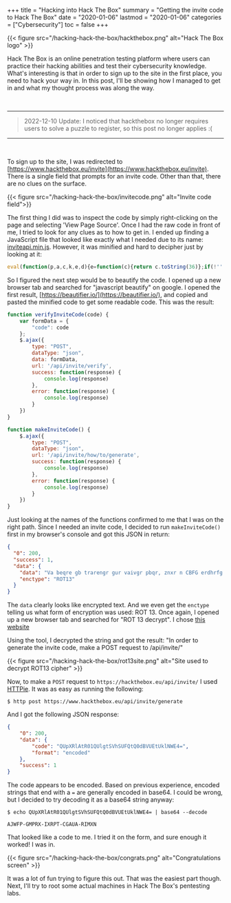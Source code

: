 +++
title = "Hacking into Hack The Box"
summary = "Getting the invite code to Hack The Box"
date = "2020-01-06"
lastmod = "2020-01-06"
categories = ["Cybersecurity"]
toc = false
+++


{{< figure src="/hacking-hack-the-box/hackthebox.png" alt="Hack The Box logo" >}}

Hack The Box is an online penetration testing platform where users can practice their hacking abilities and test their cybersecurity knowledge. What's interesting is that in order to sign up to the site in the first place, you need to hack your way in. In this post, I'll be showing how I managed to get in and what my thought process was along the way.

<br>

---
>2022-12-10 Update: I noticed that hackthebox no longer requires users to solve a puzzle to register, so this post no longer applies :(

---
<br>

To sign up to the site, I was redirected to [https://www.hackthebox.eu/invite](https://www.hackthebox.eu/invite). There is a single field that prompts for an invite code. Other than that, there are no clues on the surface. 

{{< figure src="/hacking-hack-the-box/invitecode.png" alt="Invite code field">}}

The first thing I did was to inspect the code by simply right-clicking on the page and selecting 'View Page Source'. Once I had the raw code in front of me, I tried to look for any clues as to how to get in. I ended up finding a JavaScript file that looked like exactly what I needed due to its name: [inviteapi.min.js](https://www.hackthebox.eu/js/inviteapi.min.js). However, it was minified and hard to decipher just by looking at it:

```javascript
eval(function(p,a,c,k,e,d){e=function(c){return c.toString(36)};if(!''.replace(/^/,String)){while(c--){d[c.toString(a)]=k[c]||c.toString(a)}k=[function(e){return d[e]}];e=function(){return'\\w+'};c=1};while(c--){if(k[c]){p=p.replace(new RegExp('\\b'+e(c)+'\\b','g'),k[c])}}return p}('1 i(4){h 8={"4":4};$.9({a:"7",5:"6",g:8,b:\'/d/e/n\',c:1(0){3.2(0)},f:1(0){3.2(0)}})}1 j(){$.9({a:"7",5:"6",b:\'/d/e/k/l/m\',c:1(0){3.2(0)},f:1(0){3.2(0)}})}',24,24,'response|function|log|console|code|dataType|json|POST|formData|ajax|type|url|success|api|invite|error|data|var|verifyInviteCode|makeInviteCode|how|to|generate|verify'.split('|'),0,{}))
```

So I figured the next step would be to beautify the code. I opened up a new browser tab and searched for "javascript beautify" on google. I opened the first result, [https://beautifier.io/](https://beautifier.io/), and copied and pasted the minified code to get some readable code. This was the result:

```javascript
function verifyInviteCode(code) {
    var formData = {
        "code": code
    };
    $.ajax({
        type: "POST",
        dataType: "json",
        data: formData,
        url: '/api/invite/verify',
        success: function(response) {
            console.log(response)
        },
        error: function(response) {
            console.log(response)
        }
    })
}

function makeInviteCode() {
    $.ajax({
        type: "POST",
        dataType: "json",
        url: '/api/invite/how/to/generate',
        success: function(response) {
            console.log(response)
        },
        error: function(response) {
            console.log(response)
        }
    })
}
```

Just looking at the names of the functions confirmed to me that I was on the right path. Since I needed an invite code, I decided to run `makeInviteCode()` first in my browser's console and got this JSON in return:

```json
{
  "0": 200,
  "success": 1,
  "data": {
    "data": "Va beqre gb trarengr gur vaivgr pbqr, znxr n CBFG erdhrfg gb /ncv/vaivgr/trarengr",
    "enctype": "ROT13"
  }
}
```

The `data` clearly looks like encrypted text. And we even get the `enctype` telling us what form of encryption was used: ROT 13. Once again, I opened up a new browser tab and searched for "ROT 13 decrypt". I chose [this website](https://cryptii.com/pipes/rot13-decoder)

Using the tool, I decrypted the string and got the result: "In order to generate the invite code, make a POST request to /api/invite/"

{{< figure src="/hacking-hack-the-box/rot13site.png" alt="Site used to decrypt ROT13 cipher" >}}

Now, to make a `POST` request to `https://hackthebox.eu/api/invite/` I used [HTTPie](https://httpie.org/). It was as easy as running the following:

```
$ http post https://www.hackthebox.eu/api/invite/generate
```

And I got the following JSON response:

```json
{
    "0": 200,
    "data": {
        "code": "QUpXRlAtR01QUlgtSVhSUFQtQ0dBVUEtUklNWE4=",
        "format": "encoded"
    },
    "success": 1
}
```
The code appears to be encoded. Based on previous experience, encoded strings that end with a `=` are generally encoded in base64. I could be wrong, but I decided to try decoding it as a base64 string anyway:

```
$ echo QUpXRlAtR01QUlgtSVhSUFQtQ0dBVUEtUklNWE4= | base64 --decode

AJWFP-GMPRX-IXRPT-CGAUA-RIMXN
```

That looked like a code to me. I tried it on the form, and sure enough it worked! I was in.

{{< figure src="/hacking-hack-the-box/congrats.png" alt="Congratulations screen" >}}

It was a lot of fun trying to figure this out. That was the easiest part though. Next, I'll try to root some actual machines in Hack The Box's pentesting labs.